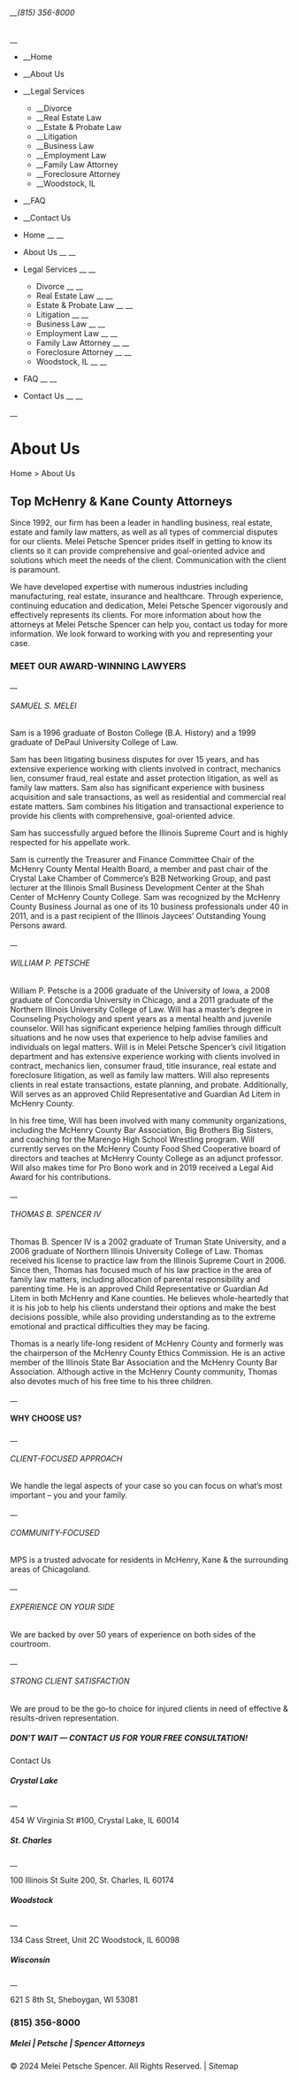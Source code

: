 ######  __(815) 356-8000

__

  * __Home
  * __About Us
  * __Legal Services

    * __Divorce
    * __Real Estate Law
    * __Estate & Probate Law
    * __Litigation
    * __Business Law
    * __Employment Law
    * __Family Law Attorney
    * __Foreclosure Attorney
    * __Woodstock, IL

  * __FAQ
  * __Contact Us

  * Home __ __
  * About Us __ __
  * Legal Services __ __
    * Divorce __ __
    * Real Estate Law __ __
    * Estate & Probate Law __ __
    * Litigation __ __
    * Business Law __ __
    * Employment Law __ __
    * Family Law Attorney __ __
    * Foreclosure Attorney __ __
    * Woodstock, IL __ __
  * FAQ __ __
  * Contact Us __ __

__

# About Us

Home > About Us

## Top McHenry & Kane County Attorneys

Since 1992, our firm has been a leader in handling business, real estate,
estate and family law matters, as well as all types of commercial disputes for
our clients. Melei Petsche Spencer prides itself in getting to know its
clients so it can provide comprehensive and goal-oriented advice and solutions
which meet the needs of the client. Communication with the client is
paramount.

We have developed expertise with numerous industries including manufacturing,
real estate, insurance and healthcare. Through experience, continuing
education and dedication, Melei Petsche Spencer vigorously and effectively
represents its clients. For more information about how the attorneys at Melei
Petsche Spencer can help you, contact us today for more information. We look
forward to working with you and representing your case.

### MEET OUR AWARD-WINNING LAWYERS

__

###### SAMUEL S. MELEI

Sam is a 1996 graduate of Boston College (B.A. History) and a 1999 graduate of
DePaul University College of Law.

Sam has been litigating business disputes for over 15 years, and has extensive
experience working with clients involved in contract, mechanics lien, consumer
fraud, real estate and asset protection litigation, as well as family law
matters. Sam also has significant experience with business acquisition and
sale transactions, as well as residential and commercial real estate matters.
Sam combines his litigation and transactional experience to provide his
clients with comprehensive, goal-oriented advice.

Sam has successfully argued before the Illinois Supreme Court and is highly
respected for his appellate work.

Sam is currently the Treasurer and Finance Committee Chair of the McHenry
County Mental Health Board, a member and past chair of the Crystal Lake
Chamber of Commerce’s B2B Networking Group, and past lecturer at the Illinois
Small Business Development Center at the Shah Center of McHenry County
College. Sam was recognized by the McHenry County Business Journal as one of
its 10 business professionals under 40 in 2011, and is a past recipient of the
Illinois Jaycees’ Outstanding Young Persons award.

__

###### WILLIAM P. PETSCHE

William P. Petsche is a 2006 graduate of the University of Iowa, a 2008
graduate of Concordia University in Chicago, and a 2011 graduate of the
Northern Illinois University College of Law. Will has a master’s degree in
Counseling Psychology and spent years as a mental health and juvenile
counselor. Will has significant experience helping families through difficult
situations and he now uses that experience to help advise families and
individuals on legal matters. Will is in Melei Petsche Spencer’s civil
litigation department and has extensive experience working with clients
involved in contract, mechanics lien, consumer fraud, title insurance, real
estate and foreclosure litigation, as well as family law matters. Will also
represents clients in real estate transactions, estate planning, and probate.
Additionally, Will serves as an approved Child Representative and Guardian Ad
Litem in McHenry County.

In his free time, Will has been involved with many community organizations,
including the McHenry County Bar Association, Big Brothers Big Sisters, and
coaching for the Marengo High School Wrestling program. Will currently serves
on the McHenry County Food Shed Cooperative board of directors and teaches at
McHenry County College as an adjunct professor.  Will also makes time for Pro
Bono work and in 2019 received a Legal Aid Award for his contributions.

__

###### THOMAS B. SPENCER IV

Thomas B. Spencer IV is a 2002 graduate of Truman State University, and a 2006
graduate of Northern Illinois University College of Law. Thomas received his
license to practice law from the Illinois Supreme Court in 2006. Since then,
Thomas has focused much of his law practice in the area of family law matters,
including allocation of parental responsibility and parenting time. He is an
approved Child Representative or Guardian Ad Litem in both McHenry and Kane
counties. He believes whole-heartedly that it is his job to help his clients
understand their options and make the best decisions possible, while also
providing understanding as to the extreme emotional and practical difficulties
they may be facing.

Thomas is a nearly life-long resident of McHenry County and formerly was the
chairperson of the McHenry County Ethics Commission. He is an active member of
the Illinois State Bar Association and the McHenry County Bar Association.
Although active in the McHenry County community, Thomas also devotes much of
his free time to his three children.

__

#### WHY CHOOSE US?

__

######  CLIENT-FOCUSED APPROACH

We handle the legal aspects of your case so you can focus on what’s most
important – you and your family.

__

######  COMMUNITY-FOCUSED

MPS is a trusted advocate for residents in McHenry, Kane & the surrounding
areas of Chicagoland.

__

######  EXPERIENCE ON YOUR SIDE

We are backed by over 50 years of experience on both sides of the courtroom.

__

######  STRONG CLIENT SATISFACTION

We are proud to be the go-to choice for injured clients in need of effective &
results-driven representation.

##### DON'T WAIT — CONTACT US FOR YOUR FREE CONSULTATION!

Contact Us

##### Crystal Lake

 __

454 W Virginia St #100, Crystal Lake, IL 60014

##### St. Charles

 __

100 Illinois St Suite 200, St. Charles, IL 60174

##### Woodstock

 __

134 Cass Street, Unit 2C Woodstock, IL 60098

##### Wisconsin

 __

621 S 8th St, Sheboygan, WI 53081

### **(815) 356-8000**

##### Melei | Petsche | Spencer Attorneys

© 2024 Melei Petsche Spencer. All Rights Reserved. | Sitemap


